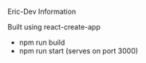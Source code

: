 Eric-Dev Information

Built using react-create-app
  + npm run build
  + npm run start (serves on port 3000)